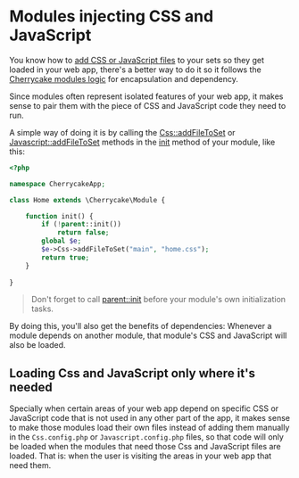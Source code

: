 # Modules injecting CSS and JavaScript

You know how to [add CSS or JavaScript files](./) to your sets so they get loaded in your web app, there's a better way to do it so it follows the [Cherrycake modules logic](../modules-guide.md) for encapsulation and dependency.

Since modules often represent isolated features of your web app, it makes sense to pair them with the piece of CSS and JavaScript code they need to run.

A simple way of doing it is by calling the [Css::addFileToSet](../../reference/core-modules/css/css-methods.md#addfiletoset) or [Javascript::addFileToSet](../../reference/core-modules/javascript/javascript-methods.md#addfiletoset) methods in the [init](../../reference/core-classes/module/methods.md#init) method of your module, like this:

```php
<?php

namespace CherrycakeApp;

class Home extends \Cherrycake\Module {

    function init() {
        if (!parent::init())
            return false;
        global $e;
        $e->Css->addFileToSet("main", "home.css");
        return true;
    }
    
}
```

> Don't forget to call [parent::init](../../reference/core-classes/module/methods.md#init) before your module's own initialization tasks.

By doing this, you'll also get the benefits of dependencies: Whenever a module depends on another module, that module's CSS and JavaScript will also be loaded.

## Loading Css and JavaScript only where it's needed

Specially when certain areas of your web app depend on specific CSS or JavaScript code that is not used in any other part of the app, it makes sense to make those modules load their own files instead of adding them manually in the `Css.config.php` or `Javascript.config.php` files, so that code will only be loaded when the modules that need those Css and JavaScript files are loaded. That is: when the user is visiting the areas in your web app that need them.



 

